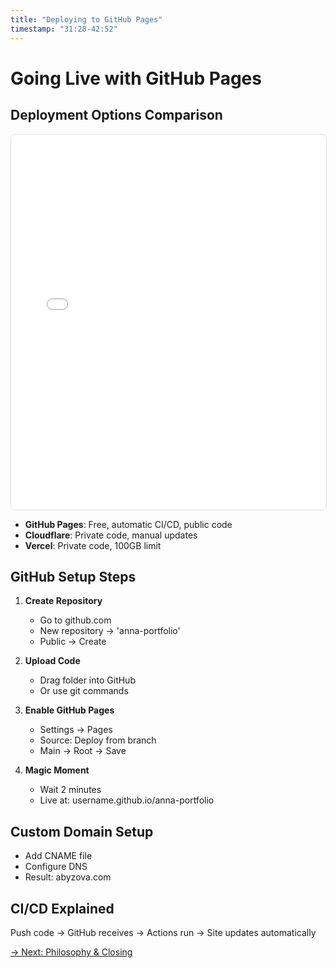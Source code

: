 ```yaml
---
title: "Deploying to GitHub Pages"
timestamp: "31:28-42:52"
---
```


# Going Live with GitHub Pages

## Deployment Options Comparison

<div style="width: 100%; height: 600px; border: 1px solid #ddd; border-radius: 8px; overflow: hidden;">
<iframe src="../diagrams/viewer.html#Ztri2CGQKDYpPN5xoF3qH" width="100%" height="100%" frameborder="0"></iframe>
</div>

- **GitHub Pages**: Free, automatic CI/CD, public code
- **Cloudflare**: Private code, manual updates
- **Vercel**: Private code, 100GB limit

## GitHub Setup Steps

1. **Create Repository**
    - Go to github.com
    - New repository → 'anna-portfolio'
    - Public → Create

2. **Upload Code**
    - Drag folder into GitHub
    - Or use git commands

3. **Enable GitHub Pages**
    - Settings → Pages
    - Source: Deploy from branch
    - Main → Root → Save

4. **Magic Moment**
    - Wait 2 minutes
    - Live at: username.github.io/anna-portfolio

## Custom Domain Setup
- Add CNAME file
- Configure DNS
- Result: abyzova.com

## CI/CD Explained
Push code → GitHub receives → Actions run → Site updates automatically

[→ Next: Philosophy & Closing](08-closing.md)
